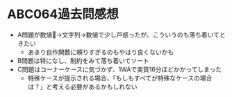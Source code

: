 # ABC064過去問感想

- A問題が数値→文字列→数値で少し戸惑ったが、こういうのも落ち着いてときたい
    - あまり自作関数に頼りすぎるのもやはり良くないかも
- B問題は特になし、制約をみて落ち着いてソート
- C問題はコーナーケースに気づかず、1WAで実質16分ほどかかってしまった
    - 特殊ケースが提示される場合、「もしもすべてが特殊なケースの場合は？」と考える必要があるかもしれない